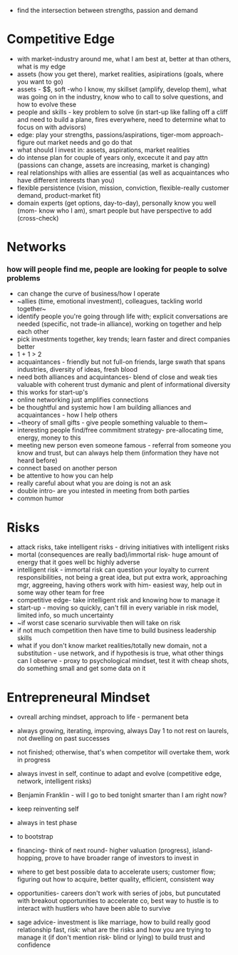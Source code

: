 * find the intersection between strengths, passion and demand

# Competitive Edge
* with market-industry around me, what I am best at, better at than others, what is my edge
* assets (how you get there), market realities, asipirations (goals, where you want to go)
* assets - $$, soft -who I know, my skillset (amplify, develop them), what was going on in the industry, know who to call to solve questions, and how to evolve these
* people and skills - key problem to solve (in start-up like falling off a cliff and need to build a plane, fires everywhere, need to determine what to focus on with advisors)
* edge: play your strengths, passions/aspirations, tiger-mom approach- figure out market needs and go do that
* what should I invest in: assets, aspirations, market realities
* do intense plan for couple of years only, excecute it and pay attn (passions can change, assets are increasing, market is changing)
* real relationships with allies are essential (as well as acquaintances who have different interests than you)
* flexible persistence (vision, mission, conviction, flexible-really customer demand, product-market fit)
* domain experts (get options, day-to-day), personally know you well (mom- know who I am), smart people but have perspective to add (cross-check)

# Networks
### how will people find me, people are looking for people to solve problems
* can change the curve of business/how I operate
* ~allies (time, emotional investment), colleagues, tackling world together~
* identify people you're going through life with; explicit conversations are needed (specific, not trade-in alliance), working on together and help each other 
* pick investments together, key trends; learn faster and direct companies better
* 1 + 1 > 2
* acquaintances - friendly but not full-on friends, large swath that spans industries, diversity of ideas, fresh blood
* need both alliances and acquintances- blend of close and weak ties valuable with coherent trust dymanic and plent of informational diversity
* this works for start-up's
* online networking just amplifies connections
* be thoughtful and systemic how I am building alliances and acquaintances - how I help others
* ~theory of small gifts - give people something valuable to them~
* interesting people find/free commitment strategy- pre-allocating time, energy, money to this
* meeting new person even someone famous - referral from someone you know and trust, but can always help them (information they have not heard before)
* connect based on another person
* be attentive to how you can help
* really careful about what you are doing is not an ask
* double intro- are you intested in meeting from both parties
* common humor

# Risks
* attack risks, take intelligent risks - driving initiatives with intelligent risks
* mortal (consequences are really bad)/immortal risk- huge amount of energy that it goes well bc highly adverse
* intelligent risk - immortal risk can question your loyalty to current responsibilities, not being a great idea, but put extra work, approaching mgr, aggreeing, having others work with him- easiest way, help out in some way other team for free
* competitive edge- take intelligent risk and knowing how to manage it
* start-up - moving so quickly, can't fill in every variable in risk model, limited info, so much uncertainty
* ~if worst case scenario survivable then will take on risk
* if not much competition then have time to build business leadership skills
* what if you don't know market realities/totally new domain, not a substitution -  use network, and if hypothesis is true, what other things can I observe - proxy to psychological mindset, test it with cheap shots, do something small and get some data on it

# Entrepreneural Mindset
* ovreall arching mindset, approach to life - permanent beta
* always growing, iterating, improving, always Day 1 to not rest on laurels, not dwelling on past successes
* not finished; otherwise, that's when competitor will overtake them, work in progress
* always invest in self, continue to adapt and evolve (competitive edge, network, intelligent risks)
* Benjamin Franklin - will I go to bed tonight smarter than I am right now?
* keep reinventing self
* always in test phase

* to bootstrap
* financing- think of next round- higher valuation (progress), island-hopping, prove to have broader range of investors to invest in
* where to get best possible data to accelerate users; customer flow; figuring out how to acquire, better quality, efficient, consistent way
* opportunities- careers don't work with series of jobs, but puncutated with breakout opportunities to accelerate co, best way to hustle is to interact with hustlers who have been able to survive
* sage advice- investment is like marriage, how to build really good relationship fast, risk: what are the risks and how you are trying to manage it (if don't mention risk- blind or lying) to build trust and confidence
